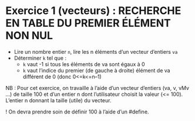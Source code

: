 # Exercice 1 (vecteurs) : RECHERCHE EN TABLE DU PREMIER ÉLÉMENT NON NUL

+ Lire un nombre entier `n`, lire les n éléments d’un vecteur d’entiers `va`
+ Déterminer `k` tel que :
  + `k` vaut -1 si tous les éléments de va sont égaux à 0 
  + `k` vaut l’indice du premier (de gauche à droite) élément de va différent de 0 (donc 0<=k<=n–1) 

NB : Pour cet exercice, on travaille à l’aide d’un vecteur d’entiers (va, v, vMv …) de taille 100 et d’un
entier n dont l’utilisateur choisit la valeur (<= 100). L’entier n donnant la taille (utile) du vecteur.

! On devra prendre soin de définir 100 à l’aide d’un #define.